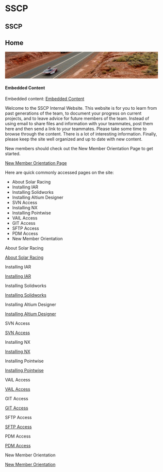 # SSCP

## SSCP

## Home

![](assets/image_c918ffa6a1.jpg)

#### Embedded Content

Embedded content: [Embedded Content](https://www.google.com/calendar/embed?color=%23668CD9\&deb=-\&embed_style=WyJhdDplbWI6c3QiLCIjZTBlMGUwIiwiI2VkZWRlZCIsIiM0MTg0ZjMiLCJyb2JvdG8iLCIjNjM2MzYzIiw1MDAsIiNmZmYiXQo\&eopt=0\&mode=agenda\&showCalendars=1\&showPrint=0\&showTz=0\&src=ZThndTRkcDhuNW50Nm0xYTNrZW44N2JtZWtAZ3JvdXAuY2FsZW5kYXIuZ29vZ2xlLmNvbQ)

Welcome to the SSCP Internal Website. This website is for you to learn from past generations of the team, to document your progress on current projects, and to leave advice for future members of the team. Instead of using email to share files and information with your teammates, post them here and then send a link to your teammates. Please take some time to browse through the content. There is a lot of interesting information. Finally, please keep the site well organized and up to date with new content.&#x20;

New members should check out the New Member Orientation Page to get started.

[New Member Orientation Page](../stanford.edu/testduplicationsscp/home/new-member-orientation/)

Here are quick commonly accessed pages on the site:

* About Solar Racing
* Installing IAR
* Installing Solidworks
* Installing Altium Designer
* SVN Access
* Installing NX
* Installing Pointwise
* VAIL Access
* GIT Access
* SFTP Access
* PDM Access
* New Member Orientation

About Solar Racing

[About Solar Racing](../stanford.edu/testduplicationsscp/about-solar-racing/)

Installing IAR

[Installing IAR](../stanford.edu/testduplicationsscp/home/new-member-orientation/installing-software/installing-iar/)

Installing Solidworks

[Installing Solidworks](../stanford.edu/testduplicationsscp/home/new-member-orientation/installing-software/installing-solidworks-and-hsmworks/)

Installing Altium Designer

[Installing Altium Designer](../stanford.edu/testduplicationsscp/home/sscp-2020-2021/electrical-2020-2021/electrical-fundamentals/altium-designer-installation/)

SVN Access

[SVN Access](../stanford.edu/testduplicationsscp/home/sscp-2020-2021/electrical-2020-2021/electrical-fundamentals/svn-using-altiums-internal-svn-tools/)

Installing NX

[Installing NX](../stanford.edu/testduplicationsscp/home/new-member-orientation/installing-software/installing-nx/)

Installing Pointwise

[Installing Pointwise](../stanford.edu/testduplicationsscp/home/it-administration/installing-pointwise/)

VAIL Access

[VAIL Access](../stanford.edu/testduplicationsscp/home/new-member-orientation/vail-access/)

GIT Access

[GIT Access](../stanford.edu/testduplicationsscp/home/new-member-orientation/git-access/)

SFTP Access

[SFTP Access](../stanford.edu/testduplicationsscp/home/new-member-orientation/sftp-access/)

PDM Access

[PDM Access](../stanford.edu/testduplicationsscp/home/new-member-orientation/pdm-access/)

New Member Orientation

[New Member Orientation](../stanford.edu/testduplicationsscp/home/new-member-orientation/)
